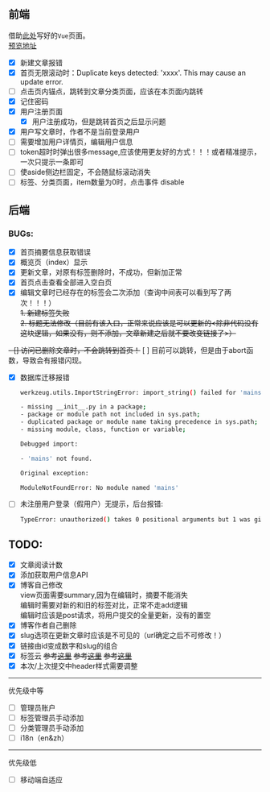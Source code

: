 
## 前端

借助[此处](https://github.com/shimh-develop/blog-vue-springboot)写好的`Vue`页面。     
[预览地址](http://shiminghui.top:8000/)

- [x] 新建文章报错
- [x] 首页无限滚动时：Duplicate keys detected: 'xxxx'. This may cause an update error.
- [ ] 点击页内锚点，跳转到文章分类页面，应该在本页面内跳转
- [x] 记住密码
- [x] 用户注册页面
    - [x] 用户注册成功，但是跳转首页之后显示问题
- [x] 用户写文章时，作者不是当前登录用户
- [ ] 需要增加用户详情页，编辑用户信息
- [ ] token超时时弹出很多message,应该使用更友好的方式！！！或者精准提示，一次只提示一条即可
- [ ] 使aside侧边栏固定，不会随鼠标滚动消失
- [ ] 标签、分类页面，item数量为0时，点击事件 disable

## 后端

### BUGs:
- [x] 首页摘要信息获取错误
- [x] 概览页（index）显示
- [x] 更新文章，对原有标签删除时，不成功，但新加正常
- [x] 首页点击查看全部进入空白页
- [x] 编辑文章时已经存在的标签会二次添加（查询中间表可以看到写了两次！！！）  
    ~~1. 新建标签失败~~  
    ~~2. 标题无法修改（目前有该入口，正常来说应该是可以更新的<除非代码没有这块逻辑，如果没有，则不添加，文章新建之后就不要改变链接了>）~~

~~- [] 访问已删除文章时，不会跳转到首页！~~
    [ ] 目前可以跳转，但是由于abort函数，导致会有报错闪现。

- [x] 数据库迁移报错
    ```bash
    werkzeug.utils.ImportStringError: import_string() failed for 'mains.bp'. Possible reasons are:
    
    - missing __init__.py in a package;
    - package or module path not included in sys.path;
    - duplicated package or module name taking precedence in sys.path;
    - missing module, class, function or variable;
    
    Debugged import:
    
    - 'mains' not found.
    
    Original exception:
    
    ModuleNotFoundError: No module named 'mains'
    ```
- [ ] 未注册用户登录（假用户）无提示，后台报错:
    ```bash
    TypeError: unauthorized() takes 0 positional arguments but 1 was given
    ```

## TODO:

- [x] 文章阅读计数
- [x] 添加获取用户信息API
- [x] 博客自己修改  
  view页面需要summary,因为在编辑时，摘要不能消失  
  编辑时需要对新的和旧的标签对比，正常不走add逻辑  
  编辑时应该是post请求，将用户提交的全量更新，没有的置空
- [x] 博客作者自己删除
- [x] slug选项在更新文章时应该是不可见的（url确定之后不可修改！）
- [x] 链接由id变成数字和slug的组合
- [x] 标签云
~~参考[这里](https://github.com/MikeCoder/hexo-tag-cloud)~~
~~参考[这里](https://juejin.im/post/5c99a0f7e51d454e9b3c3343)~~
~~参考[这里](https://github.com/nobalmohan/vue-tag-cloud)~~
- [x] 本次/上次提交中header样式需要调整

---
优先级中等
- [ ] 管理员账户
- [ ] 标签管理员手动添加
- [ ] 分类管理员手动添加
- [ ] i18n（en&zh）

---
优先级低

- [ ] 移动端自适应